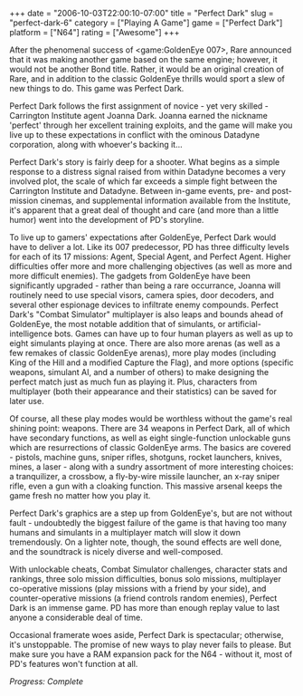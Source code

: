 +++
date = "2006-10-03T22:00:10-07:00"
title = "Perfect Dark"
slug = "perfect-dark-6"
category = ["Playing A Game"]
game = ["Perfect Dark"]
platform = ["N64"]
rating = ["Awesome"]
+++

After the phenomenal success of <game:GoldenEye 007>, Rare announced that it was making another game based on the same engine; however, it would not be another Bond title. Rather, it would be an original creation of Rare, and in addition to the classic GoldenEye thrills would sport a slew of new things to do. This game was Perfect Dark.

Perfect Dark follows the first assignment of novice - yet very skilled - Carrington Institute agent Joanna Dark. Joanna earned the nickname 'perfect' through her excellent training exploits, and the game will make you live up to these expectations in conflict with the ominous Datadyne corporation, along with whoever's backing it...

Perfect Dark's story is fairly deep for a shooter. What begins as a simple response to a distress signal raised from within Datadyne becomes a very involved plot, the scale of which far exceeds a simple fight between the Carrington Institute and Datadyne. Between in-game events, pre- and post-mission cinemas, and supplemental information available from the Institute, it's apparent that a great deal of thought and care (and more than a little humor) went into the development of PD's storyline.

To live up to gamers' expectations after GoldenEye, Perfect Dark would have to deliver a lot. Like its 007 predecessor, PD has three difficulty levels for each of its 17 missions: Agent, Special Agent, and Perfect Agent. Higher difficulties offer more and more challenging objectives (as well as more and more difficult enemies). The gadgets from GoldenEye have been significantly upgraded - rather than being a rare occurrance, Joanna will routinely need to use special visors, camera spies, door decoders, and several other espionage devices to infiltrate enemy compounds. Perfect Dark's "Combat Simulator" multiplayer is also leaps and bounds ahead of GoldenEye, the most notable addition that of simulants, or artificial-intelligence bots. Games can have up to four human players as well as up to eight simulants playing at once. There are also more arenas (as well as a few remakes of classic GoldenEye arenas), more play modes (including King of the Hill and a modified Capture the Flag), and more options (specific weapons, simulant AI, and a number of others) to make designing the perfect match just as much fun as playing it. Plus, characters from multiplayer (both their appearance and their statistics) can be saved for later use.

Of course, all these play modes would be worthless without the game's real shining point: weapons. There are 34 weapons in Perfect Dark, all of which have secondary functions, as well as eight single-function unlockable guns which are resurrections of classic GoldenEye arms. The basics are covered - pistols, machine guns, sniper rifles, shotguns, rocket launchers, knives, mines, a laser - along with a sundry assortment of more interesting choices: a tranquilizer, a crossbow, a fly-by-wire missile launcher, an x-ray sniper rifle, even a gun with a cloaking function. This massive arsenal keeps the game fresh no matter how you play it.

Perfect Dark's graphics are a step up from GoldenEye's, but are not without fault - undoubtedly the biggest failure of the game is that having too many humans and simulants in a multiplayer match will slow it down tremendously. On a lighter note, though, the sound effects are well done, and the soundtrack is nicely diverse and well-composed.

With unlockable cheats, Combat Simulator challenges, character stats and rankings, three solo mission difficulties, bonus solo missions, multiplayer co-operative missions (play missions with a friend by your side), and counter-operative missions (a friend controls random enemies), Perfect Dark is an immense game. PD has more than enough replay value to last anyone a considerable deal of time.

Occasional framerate woes aside, Perfect Dark is spectacular; otherwise, it's unstoppable. The promise of new ways to play never fails to please. But make sure you have a RAM expansion pack for the N64 - without it, most of PD's features won't function at all.

<i>Progress: Complete</i>